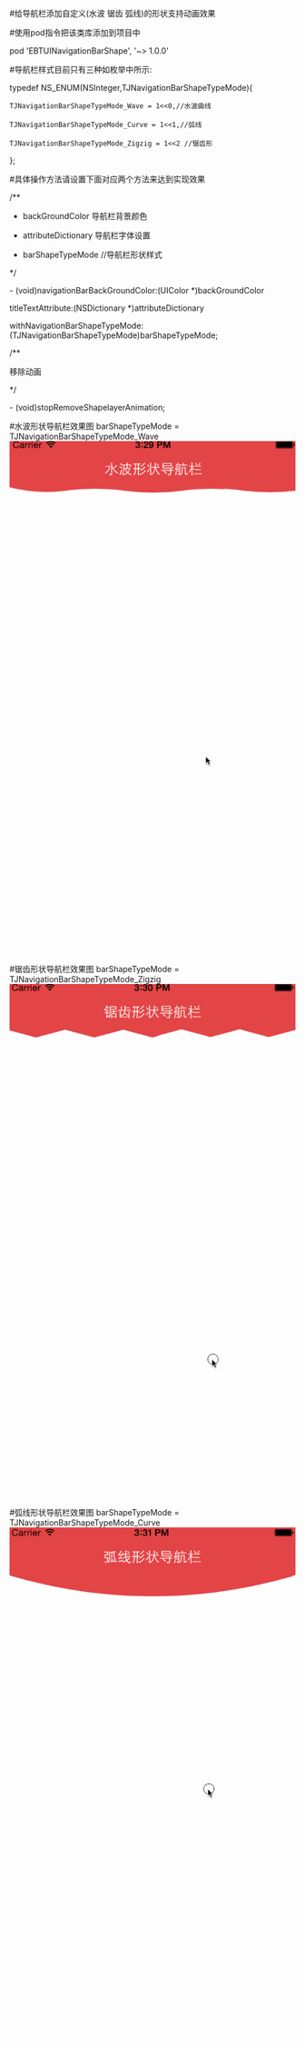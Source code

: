 
#给导航栏添加自定义(水波 锯齿 弧线)的形状支持动画效果

#使用pod指令把该类库添加到项目中

<p>pod 'EBTUINavigationBarShape', '~> 1.0.0'</p>

#导航栏样式目前只有三种如枚举中所示:

typedef NS_ENUM(NSInteger,TJNavigationBarShapeTypeMode){
  
    TJNavigationBarShapeTypeMode_Wave = 1<<0,//水波曲线

    TJNavigationBarShapeTypeMode_Curve = 1<<1,//弧线

    TJNavigationBarShapeTypeMode_Zigzig = 1<<2 //锯齿形

};

#具体操作方法请设置下面对应两个方法来达到实现效果

/**

 * backGroundColor 导航栏背景颜色

 * attributeDictionary 导航栏字体设置

 * barShapeTypeMode  //导航栏形状样式

 */


<p>
- (void)navigationBarBackGroundColor:(UIColor *)backGroundColor 

titleTextAttribute:(NSDictionary *)attributeDictionary 

withNavigationBarShapeTypeMode:(TJNavigationBarShapeTypeMode)barShapeTypeMode;
</p>

/**

   移除动画

 */

<p>
- (void)stopRemoveShapelayerAnimation;
</p>


#水波形状导航栏效果图 barShapeTypeMode = TJNavigationBarShapeTypeMode_Wave
![Image](https://github.com/KBvsMJ/EBTNavigationBarShapeDemo/blob/master/demoGif/1.gif)

#锯齿形状导航栏效果图 barShapeTypeMode = TJNavigationBarShapeTypeMode_Zigzig
![Image](https://github.com/KBvsMJ/EBTNavigationBarShapeDemo/blob/master/demoGif/2.gif)

#弧线形状导航栏效果图 barShapeTypeMode = TJNavigationBarShapeTypeMode_Curve
![Image](https://github.com/KBvsMJ/EBTNavigationBarShapeDemo/blob/master/demoGif/3.gif)
